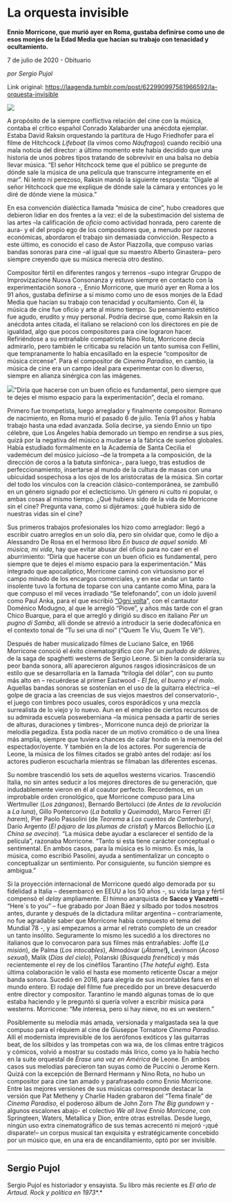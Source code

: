 # La orquesta invisible

**Ennio Morricone, que murió ayer en Roma, gustaba definirse como uno de esos monjes de la Edad Media que hacían su trabajo con tenacidad y ocultamiento.**

7 de julio de 2020 - Obituario

_por Sergio Pujol_

Link original: https://laagenda.tumblr.com/post/622990997561966592/la-orquesta-invisible

![](https://64.media.tumblr.com/6d14441fdf8ae68214097b8cd33e1be5/87f5dca17bcc4586-f7/s500x750/cf8f1c1978472c2c6bf19ee3695dd03009a3903f.jpg)


A propósito de la siempre conflictiva relación del cine con la música, contaba el crítico español Conrado Xalabarder una anécdota ejemplar. Estaba David Raksin orquestando la partitura de Hugo Friedhofer para el filme de Hitchcock *Lifeboat* (la vimos como *Náufragos*) cuando recibió una mala noticia del director: a último momento este había decidido que una historia de unos pobres tipos tratando de sobrevivir en una balsa no debía llevar música. “El señor Hitchcock teme que el público se pregunte de dónde sale la música de una película que transcurre íntegramente en el mar”. Ni lento ni perezoso, Raksin mandó la siguiente respuesta: “Dígale al señor Hitchcock que me explique de dónde sale la cámara y entonces yo le diré de dónde viene la música.”

En esa convención dialéctica llamada “música de cine”, hubo creadores que debieron lidiar en dos frentes a la vez: el de la subestimación del sistema de las artes –la calificación de *oficio* como actividad honrada, pero carente de aura- y el del propio ego de los compositores que, a menudo por razones económicas, abordaron el trabajo sin demasiada convicción. Respecto a este último, es conocido el caso de Astor Piazzolla, que compuso varias bandas sonoras para cine –al igual que su maestro Alberto Ginastera– pero siempre creyendo que su música merecía otro destino. 

Compositor fértil en diferentes rangos y terrenos –supo integrar Gruppo de Improvizazione Nuova Consonanza y estuvo siempre en contacto con la experimentación sonora -, Ennio Morricone, que murió ayer en Roma a los 91 años, gustaba definirse a sí mismo como uno de esos monjes de la Edad Media que hacían su trabajo con tenacidad y ocultamiento. Con él, la música de cine fue oficio y arte al mismo tiempo. Su pensamiento estético fue agudo, erudito y muy personal. Podría decirse que, como Raksin en la anécdota antes citada, el italiano se relacionó con los directores en pie de igualdad, algo que pocos compositores para cine lograron hacer. Refiriéndose a su entrañable compatriota Nino Rota, Morricone decía admirarlo, pero también le criticaba su relación un tanto sumisa con Fellini, que tempranamente lo había encasillado en la especie “compositor de música circense”. Para el compositor de *Cinema Paradiso*, en cambio, la música de cine era un campo ideal para experimentar con lo diverso, siempre en alianza sinérgica con las imágenes.

![](https://64.media.tumblr.com/6d14441fdf8ae68214097b8cd33e1be5/87f5dca17bcc4586-f7/s500x750/cf8f1c1978472c2c6bf19ee3695dd03009a3903f.jpg)“Diría que hacerse con un buen oficio es fundamental, pero siempre que te dejes el mismo espacio para la experimentación”, decía el romano.

Primero fue trompetista, luego arreglador y finalmente compositor. Romano de nacimiento, en Roma murió el pasado 6 de julio. Tenía 91 años y había trabajo hasta una edad avanzada. Solía decirse, ya siendo Ennio un tipo célebre, que Los Ángeles había demorado un tiempo en rendirse a sus pies, quizá por la negativa del músico a mudarse a la fábrica de sueños globales. Había estudiado formalmente en la Academia de Santa Cecilia el vademécum del músico juicioso –de la trompeta a la composición, de la dirección de coros a la batuta sinfónica-, para luego, tras estudios de perfeccionamiento, insertarse al mundo de la cultura de masas con una ubicuidad sospechosa a los ojos de los aristócratas de la música. Sin cortar del todo los vínculos con la creación clásico-contemporánea, se zambulló en un género signado por el eclecticismo. Un género ni culto ni popular, o ambas cosas al mismo tiempo. ¿Qué hubiera sido de la vida de Morricone sin el cine? Pregunta vana, como si dijéramos: ¿qué hubiera sido de nuestras vidas sin el cine?

Sus primeros trabajos profesionales los hizo como arreglador: llegó a escribir cuatro arreglos en un solo día, pero sin olvidar que, como le dijo a Alessandro De Rosa en el hermoso libro *En busca de aquel sonido. Mi música, mi vida*, hay que evitar abusar del oficio para no caer en el aburrimiento: “Diría que hacerse con un buen oficio es fundamental, pero siempre que te dejes el mismo espacio para la experimentación.” Más integrado que apocalíptico, Morricone caminó con virtuosismo por el campo minado de los encargos comerciales, y en ese andar un tanto insolente tuvo la fortuna de toparse con una cantante como Mina, para la que compuso el mil veces irradiado “Se telefonando”, con un ídolo juvenil como Paul Anka, para el que escribió [“Ogni volta](https://www.youtube.com/watch?v=WfK90xKXp9g)”, con el cantautor Doménico Modugno, al que le arregló “Piove”, y años más tarde con el gran Chico Buarque, para el que arregló y dirigió su disco en italiano *Per un pugno di Samba*, allí donde se atrevió a introducir la serie dodecafónica en el contexto tonal de “Tu sei una di noi” (“Quem Te Viu, Quem Te Vê”).




Después de haber musicalizado filmes de Luciano Salce, en 1966 Morricone conoció el éxito cinematográfico con *Por un puñado de dólares*, de la saga de spaghetti westerns de Sergio Leone. Si bien la consideraría su peor banda sonora, allí aparecieron algunos rasgos idiosincrásicos de un estilo que se desarrollaría en la llamada “trilogía del dólar”, con su punto más alto en – recuérdese al primer Eastwood -  *El feo, el bueno y el malo.* Aquellas bandas sonoras se sostenían en el uso de la guitarra eléctrica –el golpe de gracia a las creencias de sus viejos maestros del conservatorio-, el juego con timbres poco usuales, coros esporádicos y una mezcla surrealista de lo viejo y lo nuevo. Aun en el empleo de ciertos recursos de su admirada escuela posweberniana –la música pensada a partir de series de alturas, duraciones y timbres-, Morricone nunca dejó de priorizar la melodía pegadiza. Esta podía nacer de un motivo cromático o de una línea más amplia, siempre que tuviera chances de calar hondo en la memoria del espectador/oyente. Y también en la de los actores. Por sugerencia de Leone, la música de los filmes citados se grabó antes del rodaje: así los actores pudieron escucharla mientras se filmaban las diferentes escenas. 



Su nombre trascendió los sets de aquellos westerns vicarios. Trascendió Italia, no sin antes seducir a los mejores directores de su generación, que indudablemente vieron en él al coautor perfecto. Recordemos, en un improbable orden cronológico, que Morricone compuso para Lina Wertmuller (*Los zánganos*), Bernardo Bertolucci (de *Antes de la revolución* a *La luna*), Gillo Pontercorvo (*La batalla* y *Queimada*), Marco Ferreri (*El harem*), Pier Paolo Passolini (de *Teorema* a *Los cuentos de Canterbury*), Darío Argento (*El pájaro de las plumas de cristal*) y Marcos Bellochio (*La China se avecina*). “La música debe ayudar a esclarecer el sentido de la película”, razonaba Morricone. “Tanto si esta tiene carácter conceptual o sentimental. En ambos casos, para la música es lo mismo. Es más, la música, como escribió Pasolini, ayuda a sentimentalizar un concepto o conceptualizar un sentimiento. Por consiguiente, su función siempre es ambigua.”

Si la proyección internacional de Morricone quedó algo demorada por su fidelidad a Italia – desembarcó en EEUU a los 50 años -, su vida larga y fértil compensó el *delay* ampliamente. El himno anarquista de **Sacco y Vanzetti** – “Here´s to you” – fue grabado por Joan Báez y silbado por todos nosotros antes, durante y después de la dictadura militar argentina – contrariamente, no fue agradable saber que Morricone había compuesto el tema del Mundial 78 -, y así empezamos a armar el retrato completo de un creador un tanto insólito. Seguramente lo mismo les sucedió a los directores no italianos que lo convocaron para sus filmes más entrañables: Joffe (*La misión*), de Palma (*Los intocables*), Almodóvar (*¡Átame!***),** Levinson (*Acoso sexual*), Malik (*Días del cielo*), Polanski (*Búsqueda frenética*) y más recientemente el rey de los cinéfilos Tarantino (*The hateful eight*). Esta última colaboración le valió el hasta ese momento reticente Oscar a mejor banda sonora. Sucedió en 2016, para alegría de sus incontables fans en el mundo entero. El rodaje del filme fue precedido por un breve desacuerdo entre director y compositor. Tarantino le mandó algunas tomas de lo que estaba haciendo y le preguntó si quería volver a escribir música para westerns. Morricone: “Me interesa, pero si hay nieve, no es un western.”

Posiblemente su melodía más amada, versionada y malgastada sea la que compuso para el réquiem al cine de Giuseppe Tornatore *Cinema Paradiso*. Allí el modernista imprevisible de los aerófonos exóticos y las guitarras beat, de los silbidos y las trompetas con wa wa, de los climas entre trágicos y cómicos, volvió a mostrar su costado más lírico, como ya lo había hecho en la suite orquestal de *Érase una vez en América* de Leone. En ambos casos sus melodías parecieron tan suyas como de Puccini o Jerome Kern. Quizá con la excepción de Bernard Hermann y Nino Rota, no hubo un compositor para cine tan amado y parafraseado como Ennio Morricone. Entre las mejores versiones de sus músicas corresponde destacar la versión que Pat Metheny y Charlie Haden grabaron del “Tema finale” de *Cinema Paradiso*, el poderoso álbum de John Zorn *The Big gundown* y - algunos escalones abajo- el colectivo *We all love Ennio Morricone*, con Springteen, Waters, Metallica y Dion, entre otras estrellas. Desde luego, ningún uso extra cinematográfico de sus temas acrecentó ni mejoró -¡qué disparate!– un corpus musical tan exquisita y estratégicamente concebido por un músico que, en una era de encandilamiento, optó por ser invisible.

  




---

 Sergio Pujol
-------------

 Sergio Pujol es historiador y ensayista. Su libro más reciente es *El año de Artaud. Rock y política en 1973**.*

